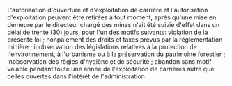 L'autorisation d'ouverture et d'exploitation de
carrière et l'autorisation d'exploitation peuvent être retirées à tout
moment, après qu'une mise en demeure par le directeur chargé des mines
n'ait été suivie d'effet dans un délai de trente (30) jours, pour l'un
des motifs suivants:
violation de la présente loi ;
nonpaiement des droits et taxes prévus par la réglementation minière
;
inobservation des législations relatives à la protection de
l'environnement, à l'urbanisme ou à la préservation du patrimoine
forestier ;
inobservation des règles d'hygiène et de sécurité ;
abandon sans motif valable pendant toute une année de l'exploitation
de carrières autre que celles ouvertes dans l'intérêt de
l'administration.